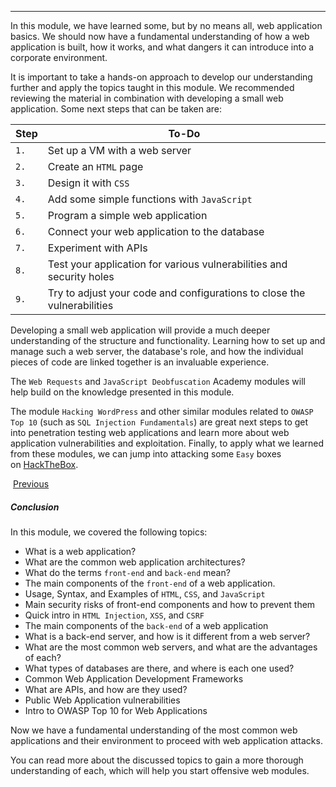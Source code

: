 
---

In this module, we have learned some, but by no means all, web application basics. We should now have a fundamental understanding of how a web application is built, how it works, and what dangers it can introduce into a corporate environment.

It is important to take a hands-on approach to develop our understanding further and apply the topics taught in this module. We recommended reviewing the material in combination with developing a small web application. Some next steps that can be taken are:

|**Step**|**To-Do**|
|---|---|
|`1.`|Set up a VM with a web server|
|`2.`|Create an `HTML` page|
|`3.`|Design it with `CSS`|
|`4.`|Add some simple functions with `JavaScript`|
|`5.`|Program a simple web application|
|`6.`|Connect your web application to the database|
|`7.`|Experiment with APIs|
|`8.`|Test your application for various vulnerabilities and security holes|
|`9.`|Try to adjust your code and configurations to close the vulnerabilities|

Developing a small web application will provide a much deeper understanding of the structure and functionality. Learning how to set up and manage such a web server, the database's role, and how the individual pieces of code are linked together is an invaluable experience.

The `Web Requests` and `JavaScript Deobfuscation` Academy modules will help build on the knowledge presented in this module.

The module `Hacking WordPress` and other similar modules related to `OWASP Top 10` (such as `SQL Injection Fundamentals`) are great next steps to get into penetration testing web applications and learn more about web application vulnerabilities and exploitation. Finally, to apply what we learned from these modules, we can jump into attacking some `Easy` boxes on [HackTheBox](https://www.hackthebox.eu/).

 [Previous](https://academy.hackthebox.com/module/75/section/763)



##### Conclusion

In this module, we covered the following topics:

- What is a web application?
- What are the common web application architectures?
- What do the terms `front-end` and `back-end` mean?
- The main components of the `front-end` of a web application.
- Usage, Syntax, and Examples of `HTML`, `CSS`, and `JavaScript`
- Main security risks of front-end components and how to prevent them
- Quick intro in `HTML Injection`, `XSS`, and `CSRF`
- The main components of the `back-end` of a web application
- What is a back-end server, and how is it different from a web server?
- What are the most common web servers, and what are the advantages of each?
- What types of databases are there, and where is each one used?
- Common Web Application Development Frameworks
- What are APIs, and how are they used?
- Public Web Application vulnerabilities
- Intro to OWASP Top 10 for Web Applications

Now we have a fundamental understanding of the most common web applications and their environment to proceed with web application attacks.

You can read more about the discussed topics to gain a more thorough understanding of each, which will help you start offensive web modules.